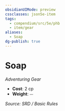 ```yaml
---
obsidianUIMode: preview
cssclasses: json5e-item
tags:
  - compendium/src/5e/phb
  - item/gear
aliases:
  - Soap
dg-publish: true
---
```

# Soap
*Adventuring Gear*  

- **Cost**: 2 cp
- **Weight**: ⏤

*Source: SRD / Basic Rules*